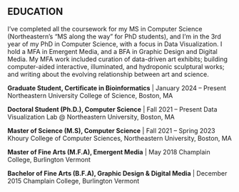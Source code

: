 ## EDUCATION

I’ve completed all the coursework for my MS in Computer Science (Northeastern’s “MS along the way” for PhD students), and I’m in the 3rd year of my PhD in Computer Science, with a focus in Data Visualization. I hold a MFA in Emergent Media, and a BFA in Graphic Design and Digital Media. My MFA work included curation of data-driven art exhibits; building computer-aided interactive, illuminated, and hydroponic sculptural works; and writing about the evolving relationship between art and science.

**Graduate Student, Certificate in Bioinformatics**  | January 2024 – Present
Northeastern University College of Science, Boston, MA

**Doctoral Student (Ph.D.), Computer Science**  | Fall 2021 – Present
Data Visualization Lab @ Northeastern University, Boston, MA

**Master of Science (M.S), Computer Science**  | Fall 2021 – Spring 2023
Khoury College of Computer Sciences, Northeastern University, Boston, MA

**Master of Fine Arts (M.F.A), Emergent Media**  |  May 2018
Champlain College, Burlington Vermont

**Bachelor of Fine Arts (B.F.A), Graphic Design & Digital Media**  |  December 2015
Champlain College, Burlington Vermont
